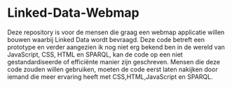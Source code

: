 # Linked-Data-Webmap

Deze repository is voor de mensen die graag een webmap applicatie willen bouwen waarbij Linked Data wordt bevraagd. Deze code betreft een prototype en verder aangezien ik nog niet erg bekend ben in de wereld van JavaScript, CSS, HTML en SPARQL, kan de code op een niet gestandardiseerde of efficiënte manier zijn geschreven. Mensen die deze code zouden willen gebruiken, moeten de code eerst laten nakijken door iemand die meer ervaring heeft met CSS,HTML,JavaScript en SPARQL.
